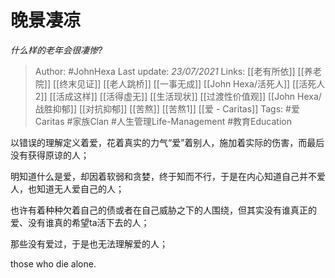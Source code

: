 # 晚景凄凉
*什么样的老年会很凄惨?*

> Author: #JohnHexa
Last update: *23/07/2021* 
Links: [[老有所依]] [[养老院]] [[终末见证]] [[老人跳桥]] [[一事无成]] [[John Hexa/活死人]] [[活死人2]] [[活成这样]] [[活得虚无]] [[生活现状]] [[过渡性价值观]] [[John Hexa/战胜抑郁]] [[对抗抑郁]] [[苦熬]] [[苦熬1]] [[爱 - Caritas]]
Tags:  #爱Caritas #家族Clan #人生管理Life-Management #教育Education 



以错误的理解定义着爱，花着真实的力气“爱”着别人，施加着实际的伤害，而最后没有获得原谅的人；

明知道什么是爱，却因着软弱和贪婪，终于知而不行，于是在内心知道自己并不爱人，也知道无人爱自己的人；

也许有着种种欠着自己的债或者在自己威胁之下的人围绕，但其实没有谁真正的爱、没有谁真的希望ta活下去的人；

那些没有爱过，于是也无法理解爱的人；

those who die alone.



